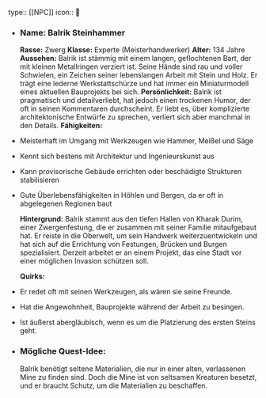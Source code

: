 type:: [[NPC]]
icon:: 👤

- ### Name: Balrik Steinhammer
  
  **Rasse:** Zwerg
  **Klasse:** Experte (Meisterhandwerker)
  **Alter:** 134 Jahre
  **Aussehen:** Balrik ist stämmig mit einem langen, geflochtenen Bart, der mit kleinen Metallringen verziert ist. Seine Hände sind rau und voller Schwielen, ein Zeichen seiner lebenslangen Arbeit mit Stein und Holz. Er trägt eine lederne Werkstattschürze und hat immer ein Miniaturmodell eines aktuellen Bauprojekts bei sich.
  **Persönlichkeit:** Balrik ist pragmatisch und detailverliebt, hat jedoch einen trockenen Humor, der oft in seinen Kommentaren durchscheint. Er liebt es, über komplizierte architektonische Entwürfe zu sprechen, verliert sich aber manchmal in den Details.
  **Fähigkeiten:**
- Meisterhaft im Umgang mit Werkzeugen wie Hammer, Meißel und Säge
- Kennt sich bestens mit Architektur und Ingenieurskunst aus
- Kann provisorische Gebäude errichten oder beschädigte Strukturen stabilisieren
- Gute Überlebensfähigkeiten in Höhlen und Bergen, da er oft in abgelegenen Regionen baut
  
  **Hintergrund:**
  Balrik stammt aus den tiefen Hallen von Kharak Durim, einer Zwergenfestung, die er zusammen mit seiner Familie mitaufgebaut hat. Er reiste in die Oberwelt, um sein Handwerk weiterzuentwickeln und hat sich auf die Errichtung von Festungen, Brücken und Burgen spezialisiert. Derzeit arbeitet er an einem Projekt, das eine Stadt vor einer möglichen Invasion schützen soll.
  
  **Quirks:**
- Er redet oft mit seinen Werkzeugen, als wären sie seine Freunde.
- Hat die Angewohnheit, Bauprojekte während der Arbeit zu besingen.
- Ist äußerst abergläubisch, wenn es um die Platzierung des ersten Steins geht.
- ### Mögliche Quest-Idee:
  
  Balrik benötigt seltene Materialien, die nur in einer alten, verlassenen Mine zu finden sind. Doch die Mine ist von seltsamen Kreaturen besetzt, und er braucht Schutz, um die Materialien zu beschaffen.